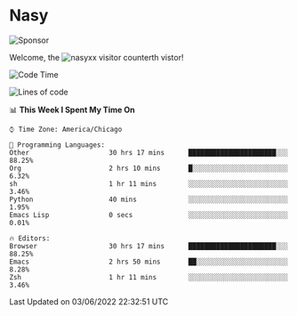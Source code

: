 # Nasy

<!--
<p align="center">
<img height="200" src="https://github-readme-stats.vercel.app/api?username=nasyxx&count_private=true&show_icons=true&theme=dracula&include_all_commits=true"/>
<img height="200" src="https://github-readme-stats.vercel.app/api/top-langs/?username=nasyxx&theme=dracula&hide=html,jupyter+notebook&count_private=true&show_icons=true"/>
</p>

  
----------------
-->

![Sponsor](https://img.shields.io/static/v1.svg?label=Sponsor&message=%E2%9D%A4&logo=GitHub&style=flat&color=pink)
 
Welcome, the ![nasyxx visitor counter](https://count.getloli.com/get/@nasyxx?theme=rule34)th vistor!
 
<!--START_SECTION:waka-->
![Code Time](http://img.shields.io/badge/Code%20Time-2%2C463%20hrs%202%20mins-blue)

![Lines of code](https://img.shields.io/badge/From%20Hello%20World%20I%27ve%20Written-5%20Million%20lines%20of%20code-blue)

📊 **This Week I Spent My Time On** 

```text
⌚︎ Time Zone: America/Chicago

💬 Programming Languages: 
Other                    30 hrs 17 mins      ██████████████████████░░░   88.25% 
Org                      2 hrs 10 mins       █░░░░░░░░░░░░░░░░░░░░░░░░   6.32% 
sh                       1 hr 11 mins        ░░░░░░░░░░░░░░░░░░░░░░░░░   3.46% 
Python                   40 mins             ░░░░░░░░░░░░░░░░░░░░░░░░░   1.95% 
Emacs Lisp               0 secs              ░░░░░░░░░░░░░░░░░░░░░░░░░   0.01%

🔥 Editors: 
Browser                  30 hrs 17 mins      ██████████████████████░░░   88.25% 
Emacs                    2 hrs 50 mins       ██░░░░░░░░░░░░░░░░░░░░░░░   8.28% 
Zsh                      1 hr 11 mins        ░░░░░░░░░░░░░░░░░░░░░░░░░   3.46%

```


 Last Updated on 03/06/2022 22:32:51 UTC
<!--END_SECTION:waka-->

<!-- ![visitors](https://visitor-badge.laobi.icu/badge?page_id=nasyxx.nasyxx) -->
